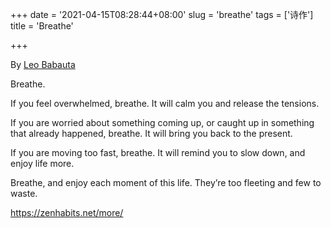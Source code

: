 +++
date = '2021-04-15T08:28:44+08:00'
slug = 'breathe'
tags = ['诗作']
title = 'Breathe'

+++

By [Leo Babauta](http://leobabauta.com)

Breathe.

If you feel overwhelmed, breathe. It will calm you and release the tensions.

If you are worried about something coming up, or caught up in something that already happened, breathe. It will bring you back to the present.

If you are moving too fast, breathe. It will remind you to slow down, and enjoy life more.

Breathe, and enjoy each moment of this life. They’re too fleeting and few to waste.

<https://zenhabits.net/more/>
